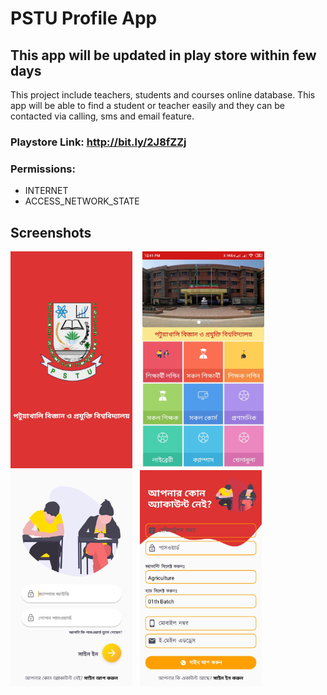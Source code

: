 # PSTU Profile App

## This app will be updated in play store within few days

This project include teachers, students and courses online database. This app will be able to find a student or teacher easily and 
they can be contacted via calling, sms and email feature.

### Playstore Link: http://bit.ly/2J8fZZj

### Permissions:
 - INTERNET
 - ACCESS_NETWORK_STATE
 
## Screenshots
<img src="screenshots/splash.jpg" width="195"> &nbsp;&nbsp; <img src="screenshots/dashboard.jpg" width="195">&nbsp;&nbsp; <img src="screenshots/students_profile/student_login.jpg" width="195">&nbsp;&nbsp; <img src="screenshots/students_profile/student_signup.jpg" width="195">
 
